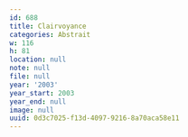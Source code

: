 ```yaml
---
id: 688
title: Clairvoyance
categories: Abstrait
w: 116
h: 81
location: null
note: null
file: null
year: '2003'
year_start: 2003
year_end: null
image: null
uuid: 0d3c7025-f13d-4097-9216-8a70aca58e11
---
```


